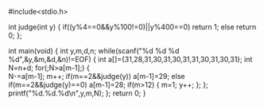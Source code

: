 #include<stdio.h>

int judge(int y)
{
    if((y%4==0&&y%100!=0)||y%400==0) return 1;
    else return 0;
}; 

int main(void)
{
    int y,m,d,n;
    while(scanf("%d %d %d %d",&y,&m,&d,&n)!=EOF)
    {
    int a[]={31,28,31,30,31,30,31,31,30,31,30,31};
    int N=n+d;
    for(;N>a[m-1];)
    {  
        N-=a[m-1];
        m++;
        if(m==2&&judge(y)) a[m-1]=29;
        else if(m==2&&judge(y)==0) a[m-1]=28; 
        if(m>12) 
        {
            m=1;
            y++;
        };
    };
    printf("%d.%d.%d\n",y,m,N);
    };
    return 0;
}